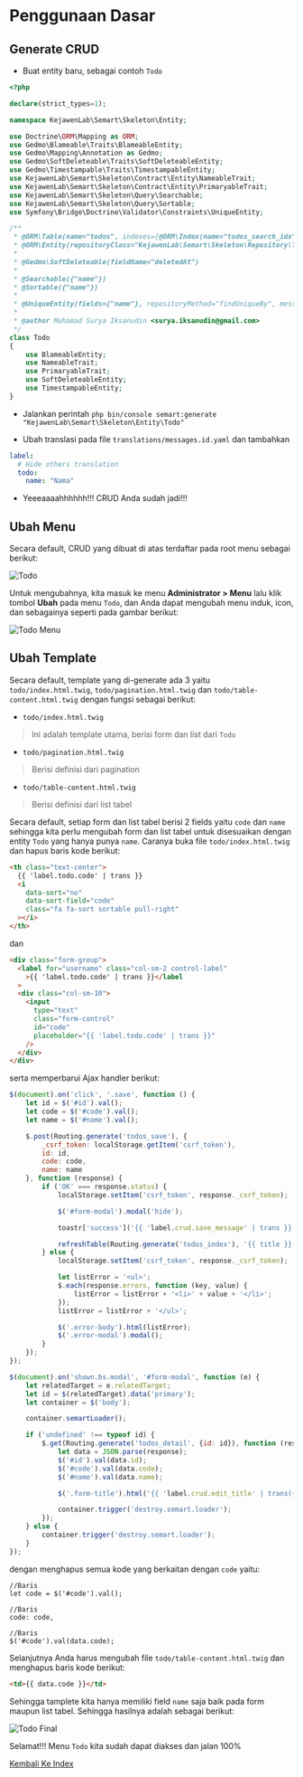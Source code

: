 # Penggunaan Dasar

## Generate CRUD

- Buat entity baru, sebagai contoh `Todo`

```php
<?php

declare(strict_types=1);

namespace KejawenLab\Semart\Skeleton\Entity;

use Doctrine\ORM\Mapping as ORM;
use Gedmo\Blameable\Traits\BlameableEntity;
use Gedmo\Mapping\Annotation as Gedmo;
use Gedmo\SoftDeleteable\Traits\SoftDeleteableEntity;
use Gedmo\Timestampable\Traits\TimestampableEntity;
use KejawenLab\Semart\Skeleton\Contract\Entity\NameableTrait;
use KejawenLab\Semart\Skeleton\Contract\Entity\PrimaryableTrait;
use KejawenLab\Semart\Skeleton\Query\Searchable;
use KejawenLab\Semart\Skeleton\Query\Sortable;
use Symfony\Bridge\Doctrine\Validator\Constraints\UniqueEntity;

/**
 * @ORM\Table(name="todos", indexes={@ORM\Index(name="todos_search_idx", columns={"nama"})})
 * @ORM\Entity(repositoryClass="KejawenLab\Semart\Skeleton\Repository\TodoRepository")
 *
 * @Gedmo\SoftDeleteable(fieldName="deletedAt")
 *
 * @Searchable({"name"})
 * @Sortable({"name"})
 *
 * @UniqueEntity(fields={"name"}, repositoryMethod="findUniqueBy", message="label.crud.non_unique_or_deleted")
 *
 * @author Muhamad Surya Iksanudin <surya.iksanudin@gmail.com>
 */
class Todo
{
    use BlameableEntity;
    use NameableTrait;
    use PrimaryableTrait;
    use SoftDeleteableEntity;
    use TimestampableEntity;
}

```

- Jalankan perintah `php bin/console semart:generate "KejawenLab\Semart\Skeleton\Entity\Todo"`

- Ubah translasi pada file `translations/messages.id.yaml` dan tambahkan

```yaml
label:
  # Hide others translation
  todo:
    name: "Nama"
```

- Yeeeaaaahhhhhh!!! CRUD Anda sudah jadi!!!

## Ubah Menu

Secara default, CRUD yang dibuat di atas terdaftar pada root menu sebagai berikut:

![Todo](../assets/imgs/todo.png "Todo")

Untuk mengubahnya, kita masuk ke menu **Administrator > Menu** lalu klik tombol **Ubah** pada menu `Todo`, dan Anda dapat mengubah menu induk, icon, dan sebagainya seperti pada gambar berikut:

![Todo Menu](../assets/imgs/todo_menu.png "Todo Menu")

## Ubah Template

Secara default, template yang di-generate ada 3 yaitu `todo/index.html.twig`, `todo/pagination.html.twig` dan `todo/table-content.html.twig` dengan fungsi sebagai berikut:

- `todo/index.html.twig`

> Ini adalah template utama, berisi form dan list dari `Todo`

- `todo/pagination.html.twig`

> Berisi definisi dari pagination

- `todo/table-content.html.twig`

> Berisi definisi dari list tabel

Secara default, setiap form dan list tabel berisi 2 fields yaitu `code` dan `name` sehingga kita perlu mengubah form dan list tabel untuk disesuaikan dengan entity `Todo` yang hanya punya `name`.
Caranya buka file `todo/index.html.twig` dan hapus baris kode berikut:

```html
<th class="text-center">
  {{ 'label.todo.code' | trans }}
  <i
    data-sort="no"
    data-sort-field="code"
    class="fa fa-sort sortable pull-right"
  ></i>
</th>
```

dan

```html
<div class="form-group">
  <label for="username" class="col-sm-2 control-label"
    >{{ 'label.todo.code' | trans }}</label
  >
  <div class="col-sm-10">
    <input
      type="text"
      class="form-control"
      id="code"
      placeholder="{{ 'label.todo.code' | trans }}"
    />
  </div>
</div>
```

serta memperbarui Ajax handler berikut:

```javascript
$(document).on('click', '.save', function () {
    let id = $('#id').val();
    let code = $('#code').val();
    let name = $('#name').val();

    $.post(Routing.generate('todos_save'), {
        _csrf_token: localStorage.getItem('csrf_token'),
        id: id,
        code: code,
        name: name
    }, function (response) {
        if ('OK' === response.status) {
            localStorage.setItem('csrf_token', response._csrf_token);

            $('#form-modal').modal('hide');

            toastr['success']('{{ 'label.crud.save_message' | trans }}');

            refreshTable(Routing.generate('todos_index'), '{{ title }}');
        } else {
            localStorage.setItem('csrf_token', response._csrf_token);

            let listError = '<ul>';
            $.each(response.errors, function (key, value) {
                listError = listError + '<li>' + value + '</li>';
            });
            listError = listError + '</ul>';

            $('.error-body').html(listError);
            $('.error-modal').modal();
        }
    });
});

$(document).on('shown.bs.modal', '#form-modal', function (e) {
    let relatedTarget = e.relatedTarget;
    let id = $(relatedTarget).data('primary');
    let container = $('body');

    container.semartLoader();

    if ('undefined' !== typeof id) {
        $.get(Routing.generate('todos_detail', {id: id}), function (response) {
            let data = JSON.parse(response);
            $('#id').val(data.id);
            $('#code').val(data.code);
            $('#name').val(data.name);

            $('.form-title').html('{{ 'label.crud.edit_title' | trans({'%title%': title }) }}');

            container.trigger('destroy.semart.loader');
        });
    } else {
        container.trigger('destroy.semart.loader');
    }
});
```

dengan menghapus semua kode yang berkaitan dengan `code` yaitu:

```
//Baris
let code = $('#code').val();

//Baris
code: code,

//Baris
$('#code').val(data.code);
```

Selanjutnya Anda harus mengubah file `todo/table-content.html.twig` dan menghapus baris kode berikut:

```html
<td>{{ data.code }}</td>
```

Sehingga tamplete kita hanya memiliki field `name` saja baik pada form maupun list tabel. Sehingga hasilnya adalah sebagai berikut:

![Todo Final](../assets/imgs/todo_final.png "Todo Final")

Selamat!!! Menu `Todo` kita sudah dapat diakses dan jalan 100%

[Kembali Ke Index](README.md)
